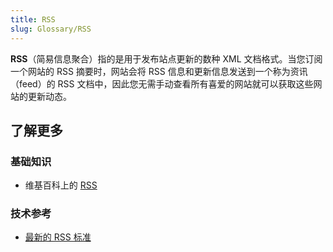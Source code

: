 ```yaml
---
title: RSS
slug: Glossary/RSS
---
```


**RSS**（简易信息聚合）指的是用于发布站点更新的数种 XML 文档格式。当您订阅一个网站的 RSS 摘要时，网站会将 RSS 信息和更新信息发送到一个称为资讯（feed）的 RSS 文档中，因此您无需手动查看所有喜爱的网站就可以获取这些网站的更新动态。

## 了解更多

### 基础知识

- 维基百科上的 [RSS](https://zh.wikipedia.org/wiki/RSS)

### 技术参考

- [最新的 RSS 标准](https://www.rssboard.org/rss-specification)
